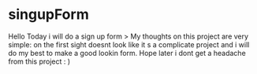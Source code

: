 # singupForm

Hello Today i will do a sign up form > My thoughts on this project are very simple: on the first sight doesnt  look like it s a complicate project and i will do my best to make a good lookin form. Hope later i dont get a headache from this project : ) 
